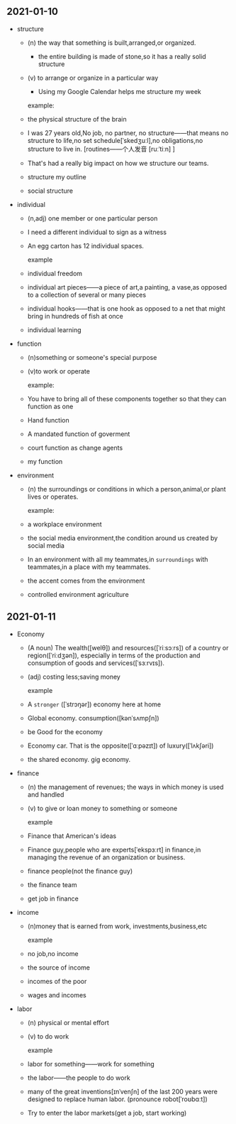 ## 2021-01-10

- structure

  - (n)  the way that something is built,arranged,or organized.

    - the entire building is made of stone,so it has a really solid structure

  - (v)  to arrange or organize in a particular way 

    - Using my Google Calendar helps me structure my week

    example:

  - the physical structure of the brain

  - I was 27 years old,No job, no partner, no structure——that means no structure to life,no set schedule[ˈskedʒuːl],no obligations,no structure to live in.       [routines——个人发音 [ruːˈtiːn]   ]

  - That's had a really big impact on how we structure our teams.

  - structure my outline

  - social structure

- individual

  - (n,adj) one member or one particular person

  - I need a different  individual to sign as a witness

  - An egg carton has 12 individual spaces.

    example

  - individual freedom

  - individual art pieces——a  piece of art,a painting, a vase,as opposed to a collection of several or many pieces

  - individual hooks——that is one hook as opposed to a net that might bring in hundreds of fish at once

  - individual learning

- function

  - (n)something or someone's special purpose

  - (v)to  work or operate

    example:

  - You have to bring all of these components together so that they can function as one

  - Hand function

  - A mandated function of goverment

  - court function as change agents

  - my function

- environment

  - (n) the surroundings or conditions in which a person,animal,or plant lives or operates.

    example:

  - a workplace environment

  - the social media environment,the condition around us created by  social media

  - In an environment with all my teammates,in `surroundings` with teammates,in a place with my teammates.

  - the accent comes from the environment

  - controlled environment agriculture

## 2021-01-11

- Economy

  - (A noun) The wealth([welθ]) and resources([ˈriːsɔːrs]) of a country or region([ˈriːdʒən]), especially in terms of the production and consumption of goods and services([ˈsɜːrvɪs]).

  - (adj) costing  less;saving money

    example

  - A `stronger` ([ˈstrɔŋər]) economy here at home

  - Global economy.  consumption([kənˈsʌmpʃn])

  - be Good for the economy

  - Economy car. That is the opposite([ˈɑːpəzɪt]) of luxury([ˈlʌkʃəri])

  - the shared economy.   gig  economy.

- finance

  - (n)  the management of revenues; the ways in which money is used and handled

  - (v) to give or loan money to something or someone

    example

  - Finance that American's ideas

  - Finance guy,people who are experts[ˈekspɜːrt] in finance,in managing the revenue of an organization or business.

  - finance people(not the finance guy)

  - the finance team

  - get job in finance

- income

  - (n)money that is earned from work, investments,business,etc

    example

  - no job,no income

  - the source of income

  - incomes of the poor

  - wages and incomes

- labor

  - (n) physical or mental effort

  - (v) to do work

    example

  - labor for something——work for something

  - the labor——the people to do work

  - many of the great inventions[ɪnˈvenʃn] of the last 200 years were designed to replace human labor.  (pronounce robot[ˈroʊbɑːt])

  - Try to enter the labor markets(get a job, start working)

    